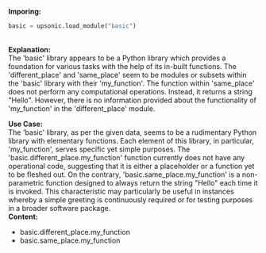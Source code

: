<b class="custom_code_highlight_green">Imporing:</b><br>
```python
basic = upsonic.load_module("basic")
```
<br><b class="custom_code_highlight_green">Explanation:</b><br>The 'basic' library appears to be a Python library which provides a foundation for various tasks with the help of its in-built functions. The 'different_place' and 'same_place' seem to be modules or subsets within the 'basic' library with their 'my_function'. The function within 'same_place' does not perform any computational operations. Instead, it returns a string "Hello". However, there is no information provided about the functionality of 'my_function' in the 'different_place' module.

<b class="custom_code_highlight_green">Use Case:</b><br>The 'basic' library, as per the given data, seems to be a rudimentary Python library with elementary functions. Each element of this library, in particular, 'my_function', serves specific yet simple purposes. The 'basic.different_place.my_function' function currently does not have any operational code, suggesting that it is either a placeholder or a function yet to be fleshed out. On the contrary, 'basic.same_place.my_function' is a non-parametric function designed to always return the string "Hello" each time it is invoked. This characteristic may particularly be useful in instances whereby a simple greeting is continuously required or for testing purposes in a broader software package.
<br><b class="custom_code_highlight_green">Content:</b><br>
  - basic.different_place.my_function
  - basic.same_place.my_function
